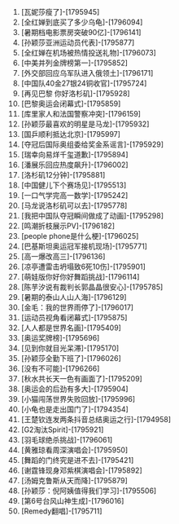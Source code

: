 
1. [瓦妮莎瘦了]-[1795945]
1. [全红婵到底买了多少乌龟]-[1796094]
1. [暑期档电影票房突破90亿]-[1796141]
1. [孙颖莎亚洲运动员代表]-[1795877]
1. [全红婵在机场被热情投送礼物]-[1796073]
1. [中美并列金牌榜第一]-[1795852]
1. [外交部回应乌军队进入俄领土]-[1796171]
1. [中国队40金27银24铜收官]-[1795724]
1. [再见巴黎 你好洛杉矶]-[1795928]
1. [巴黎奥运会闭幕式]-[1795859]
1. [库里家人和法国警察冲突]-[1796159]
1. [孙颖莎最喜欢的明星是马龙]-[1795932]
1. [国乒顺利抵达北京]-[1795997]
1. [夺冠后国际奥组委给奖金系谣言]-[1795929]
1. [瑞幸向易烊千玺道歉]-[1795894]
1. [潘展乐回应热度飙升]-[1796002]
1. [洛杉矶12分钟]-[1795881]
1. [中国健儿下个赛场见]-[1795513]
1. [一口气学完高一数学]-[1795242]
1. [马龙说洛杉矶可以去]-[1795778]
1. [我把中国队夺冠瞬间做成了动画]-[1795298]
1. [鸣潮折枝展示PV]-[1796182]
1. [people phone是什么梗]-[1796025]
1. [巴基斯坦奥运冠军接机现场]-[1795771]
1. [高一爆改高三]-[1796136]
1. [凉亭遭雷击坍塌致6死10伤]-[1795901]
1. [萌娃版你好你好舞蹈挑战]-[1796114]
1. [陈芋汐说有裁判长郭晶晶很安心]-[1795785]
1. [暑期的泰山人山人海]-[1796129]
1. [金毛：我的世界雨停了]-[1796017]
1. [运动员视角看闭幕式]-[1795875]
1. [人人都是世界名画]-[1795409]
1. [奥运奖牌榜]-[1795696]
1. [见到你就目光呆滞]-[1795170]
1. [孙颖莎全勤下班了]-[1796026]
1. [没有不可能]-[1796266]
1. [秋水共长天一色有画面了]-[1795209]
1. [奥运会的后劲有多大]-[1795904]
1. [小猫闯荡世界失败回放]-[1795996]
1. [小龟也是走出国门了]-[1794354]
1. [王楚钦连发两条抖音总结奥运之行]-[1794958]
1. [G2淘汰Spirit]-[1795921]
1. [羽毛球绝杀挑战]-[1796061]
1. [黄雅琼看周深演唱会]-[1795950]
1. [舞蹈的门终究是进不去]-[1795421]
1. [谢霆锋现身邓紫棋演唱会]-[1795892]
1. [汤姆克鲁斯从天而降]-[1795879]
1. [孙颖莎：倪阿姨值得我们学习]-[1795506]
1. [第6号台风山神生成]-[1796016]
1. [Remedy翻唱]-[1795711]